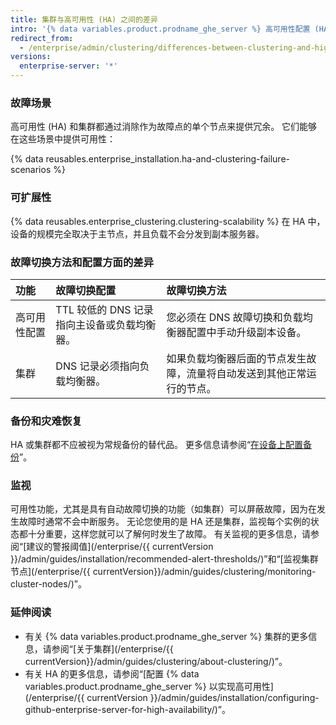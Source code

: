 ```yaml
---
title: 集群与高可用性 (HA) 之间的差异
intro: '{% data variables.product.prodname_ghe_server %} 高可用性配置 (HA) 是一种可提供冗余功能的主设备/辅助设备故障切换配置，而集群则通过在多个节点之间分配读写负载来提供冗余和可扩展性。'
redirect_from:
  - /enterprise/admin/clustering/differences-between-clustering-and-high-availability-ha
versions:
  enterprise-server: '*'
---
```


### 故障场景

高可用性 (HA) 和集群都通过消除作为故障点的单个节点来提供冗余。 它们能够在这些场景中提供可用性：

{% data reusables.enterprise_installation.ha-and-clustering-failure-scenarios %}

### 可扩展性

{% data reusables.enterprise_clustering.clustering-scalability %} 在 HA 中，设备的规模完全取决于主节点，并且负载不会分发到副本服务器。

### 故障切换方法和配置方面的差异

| 功能     | 故障切换配置                     | 故障切换方法                              |
|:------ |:-------------------------- |:----------------------------------- |
| 高可用性配置 | TTL 较低的 DNS 记录指向主设备或负载均衡器。 | 您必须在 DNS 故障切换和负载均衡器配置中手动升级副本设备。     |
| 集群     | DNS 记录必须指向负载均衡器。           | 如果负载均衡器后面的节点发生故障，流量将自动发送到其他正常运行的节点。 |

### 备份和灾难恢复

HA 或集群都不应被视为常规备份的替代品。 更多信息请参阅“[在设备上配置备份](/enterprise/admin/guides/installation/configuring-backups-on-your-appliance)”。

### 监视

可用性功能，尤其是具有自动故障切换的功能（如集群）可以屏蔽故障，因为在发生故障时通常不会中断服务。 无论您使用的是 HA 还是集群，监视每个实例的状态都十分重要，这样您就可以了解何时发生了故障。 有关监视的更多信息，请参阅“[建议的警报阈值](/enterprise/{{ currentVersion }}/admin/guides/installation/recommended-alert-thresholds/)”和“[监视集群节点](/enterprise/{{ currentVersion}}/admin/guides/clustering/monitoring-cluster-nodes/)”。

### 延伸阅读
- 有关 {% data variables.product.prodname_ghe_server %} 集群的更多信息，请参阅“[关于集群](/enterprise/{{ currentVersion}}/admin/guides/clustering/about-clustering/)”。
- 有关 HA 的更多信息，请参阅“[配置 {% data variables.product.prodname_ghe_server %} 以实现高可用性](/enterprise/{{ currentVersion }}/admin/guides/installation/configuring-github-enterprise-server-for-high-availability/)”。
